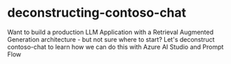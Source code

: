# deconstructing-contoso-chat
Want to build a production LLM Application with a Retrieval Augmented Generation architecture - but not sure where to start? Let's deconstruct contoso-chat to learn how we can do this with Azure AI Studio and Prompt Flow
